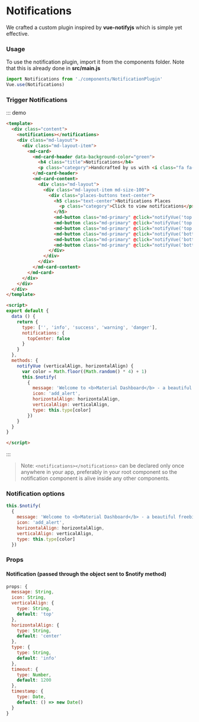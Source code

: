 # Notifications

<script>
module.exports = {
  data () {
    return {
      type: ['', 'info', 'success', 'warning', 'danger'],
      notifications: {
        topCenter: false
      }
    }
  },
  methods: {
    notifyVue (verticalAlign, horizontalAlign) {
      var color = Math.floor((Math.random() * 4) + 1)
      this.$notify(
        {
          message: 'Welcome to <b>Material Dashboard</b> - a beautiful freebie for every web developer.',
          icon: 'add_alert',
          horizontalAlign: horizontalAlign,
          verticalAlign: verticalAlign,
          type: this.type[color]
        })
    }
  }
}
</script>





We crafted a custom plugin inspired by **vue-notifyjs** which is simple yet effective.

### Usage

To use the notification plugin, import it from the components folder. Note that this is already done in **src/main.js**

```js
import Notifications from './components/NotificationPlugin'
Vue.use(Notifications)
```

### Trigger Notifications

::: demo
```html
<template>
  <div class="content">
    <notifications></notifications>
    <div class="md-layout">
      <div class="md-layout-item">
        <md-card>
          <md-card-header data-background-color="green">
            <h4 class="title">Notifications</h4>
            <p class="category">Handcrafted by us with <i class="fa fa-heart heart"></i></p>
          </md-card-header>
          <md-card-content>
            <div class="md-layout">
              <div class="md-layout-item md-size-100">
                <div class="places-buttons text-center">
                  <h5 class="text-center">Notifications Places
                    <p class="category">Click to view notifications</p>
                  </h5>
                  <md-button class="md-primary" @click="notifyVue('top','left')">Top Left</md-button>
                  <md-button class="md-primary" @click="notifyVue('top','center')">Top Center</md-button>
                  <md-button class="md-primary" @click="notifyVue('top','right')">Top Right</md-button>
                  <md-button class="md-primary" @click="notifyVue('bottom','left')">Bottom Left</md-button>
                  <md-button class="md-primary" @click="notifyVue('bottom','center')">Bottom Center</md-button>
                  <md-button class="md-primary" @click="notifyVue('bottom','right')">Bottom Right</md-button>
                </div>
              </div>
            </div>
          </md-card-content>
        </md-card>
      </div>
    </div>
  </div>
</template>

<script>
export default {
  data () {
    return {
      type: ['', 'info', 'success', 'warning', 'danger'],
      notifications: {
        topCenter: false
      }
    }
  },
  methods: {
    notifyVue (verticalAlign, horizontalAlign) {
      var color = Math.floor((Math.random() * 4) + 1)
      this.$notify(
        {
          message: 'Welcome to <b>Material Dashboard</b> - a beautiful freebie for every web developer.',
          icon: 'add_alert',
          horizontalAlign: horizontalAlign,
          verticalAlign: verticalAlign,
          type: this.type[color]
        })
    }
  }
}

</script>

```
:::

> Note: ```<notifications></notifications>``` can be declared only once anywhere in your app, preferably in your root component so the notification component is alive inside any other components.

### Notification options

```js
this.$notify(
  {
    message: 'Welcome to <b>Material Dashboard</b> - a beautiful freebie for every web developer.',
    icon: 'add_alert',
    horizontalAlign: horizontalAlign,
    verticalAlign: verticalAlign,
    type: this.type[color]
  })
```

### Props

#### Notification (passed through the object sent to **$notify** method)

```js
props: {
  message: String,
  icon: String,
  verticalAlign: {
    type: String,
    default: 'top'
  },
  horizontalAlign: {
    type: String,
    default: 'center'
  },
  type: {
    type: String,
    default: 'info'
  },
  timeout: {
    type: Number,
    default: 1200
  },
  timestamp: {
    type: Date,
    default: () => new Date()
  }
}
```
